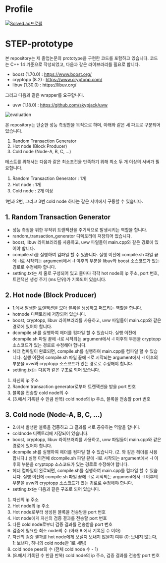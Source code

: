 # Profile

[![Solved.ac프로필](http://mazassumnida.wtf/api/v2/generate_badge?boj=hoon343)](https://solved.ac/hoon343)

# STEP-prototype

본 repository는 제 졸업논문의 prototype을 구현한 코드를 포함하고 있습니다. 코드는 C++ 14 기준으로 작성되었고, 다음과 같은 라이브러리를 필요로 합니다.

* boost (1.70.0) : https://www.boost.org/
* cryptopp (8.2) : https://www.cryptopp.com/
* libuv (1.30.0) : https://libuv.org/

그리고 다음과 같은 wrapper를 요구합니다.

* uvw (1.18.0) : https://github.com/skypjack/uvw

![evaluation](https://user-images.githubusercontent.com/151162/71569878-6199d300-2b15-11ea-95ff-3b37a96aac31.png)

본 repository는 단순한 성능 측정만을 목적으로 하며, 아래와 같은 세 파트로 구분되어 있습니다.
1. Random Transaction Generator
2. Hot node (Block Producer)
3. Cold node (Node-A, B, C, ...)

테스트를 위해서는 다음과 같은 최소조건을 만족하기 위해 최소 두 개 이상의 서버가 필요합니다.  

1. Random Transaction Generator : 1개
2. Hot node : 1개
3. Cold node : 2개 이상

1번과 2번, 그리고 3번 cold node 하나는 같은 서버에서 구동할 수 있습니다.

## 1. Random Transaction Generator

* 성능 측정을 위한 무작위 트랜잭션을 주기적으로 발생시키는 역할을 합니다.
* random_transaction_generator 디렉토리에 저장되어 있습니다.
* boost, libuv 라이브러리를 사용하고, uvw 파일들이 main.cpp와 같은 경로에 있어야 합니다.  
* compile.sh를 실행하여 컴파일 할 수 있습니다. 실행 이전에 compile.sh 파일 끝에 -I로 시작되는 argument에서 -I 이후의 부분을 libuv와 boost 소스코드가 있는 경로로 수정해야 합니다.
* setting.txt는 세 줄로 구성되어 있고 줄마다 각각 hot node의 ip 주소, port 번호, 트랜잭션 생성 주기 (ms 단위)가 기록되어 있습니다.

## 2. Hot node (Block Producer)

* 1.에서 발생한 트랜잭션을 모아 블록을 생성하고 퍼뜨리는 역할을 합니다.
* hotnode 디렉토리에 저장되어 있습니다.
* boost, cryptopp, libuv 라이브러리를 사용하고, uvw 파일들이 main.cpp와 같은 경로에 있어야 합니다.
* dcompile.sh를 실행하여 헤더를 컴파일 할 수 있습니다. 실행 이전에 dcompile.sh 파일 끝에 -I로 시작되는 argument에서 -I 이후의 부분을 cryptopp 소스코드가 있는 경로로 수정해야 합니다.
* 헤더 컴파일이 완료되면, compile.sh를 실행하여 main.cpp를 컴파일 할 수 있습니다. 실행 이전에 compile.sh 파일 끝에 -I로 시작되는 argument에서 -I 이후의 부분을 uvw와 cryptopp 소스코드가 있는 경로로 수정해야 합니다.
* setting.txt는 다음과 같은 구조로 되어 있습니다.

1. 자신의 ip 주소
2. Random transaction generator로부터 트랜잭션을 받을 port 번호
3. 블록을 전송할 cold node의 수
4. (3.에서 기록된 수 만큼 반복) cold node의 ip 주소, 블록을 전송할 port 번호

## 3. Cold node (Node-A, B, C, ...)

* 2.에서 발생한 블록을 검증하고 그 결과를 서로 공유하는 역할을 합니다.
* coldnode 디렉토리에 저장되어 있습니다.
* boost, cryptopp, libuv 라이브러리를 사용하고, uvw 파일들이 main.cpp와 같은 경로에 있어야 합니다.
* dcompile.sh를 실행하여 헤더를 컴파일 할 수 있습니다. (2. 와 같은 헤더를 사용합니다.) 실행 이전에 dcompile.sh 파일 끝에 -I로 시작되는 argument에서 -I 이후의 부분을 cryptopp 소스코드가 있는 경로로 수정해야 합니다.
* 헤더 컴파일이 완료되면, compile.sh를 실행하여 main.cpp를 컴파일 할 수 있습니다. 실행 이전에 compile.sh 파일 끝에 -I로 시작되는 argument에서 -I 이후의 부분을 uvw와 cryptopp 소스코드가 있는 경로로 수정해야 합니다.
* setting.txt는 다음과 같은 구조로 되어 있습니다.

1. 자신의 ip 주소
2. Hot node의 ip 주소
3. Hot node로부터 생성된 블록을 전송받을 port 번호
4. Hot node에게 자신의 검증 결과를 전송할 port 번호
5. 다른 cold node로부터 검증 결과를 전송받을 port 번호
6. 검증에 필요한 최소 node의 수 (아래 8.에서 기록된 수 이하)
7. 자신의 검증 결과를 hot node에게 보낼지 보내지 않을지 여부 (0: 보내지 않는다, 1: 보낸다, 하나의 cold node만 1로 세팅)
8. cold node peer의 수 (전체 cold node 수 - 1)
9. (8.에서 기록된 수 만큼 반복) cold node의 ip 주소, 검증 결과를 전송할 port 번호
